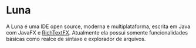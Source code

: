 # Luna

A Luna é uma IDE open source, moderna e multiplataforma, escrita em Java com JavaFX e [RichTextFX](https://github.com/FXMisc/RichTextFX/). Atualmente ela possui somente funcionalidades básicas como realce de sintaxe e explorador de arquivos.
